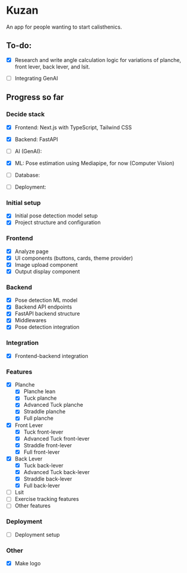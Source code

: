 # Kuzan
An app for people wanting to start calisthenics.


## To-do:
- [X] Research and write angle calculation logic for variations of planche, front lever, back lever, and lsit.
- [ ] Integrating GenAI


## Progress so far

### Decide stack 
- [X] Frontend: Next.js with TypeScript, Tailwind CSS
- [X] Backend: FastAPI
- [ ] AI (GenAI): 
- [X] ML: Pose estimation using Mediapipe, for now (Computer Vision)
- [ ] Database: 
- [ ] Deployment: 


### Initial setup

- [x] Initial pose detection model setup
- [x] Project structure and configuration

### Frontend
- [X] Analyze page
- [x] UI components (buttons, cards, theme provider)
- [X] Image upload component
- [X] Output display component

### Backend
- [x] Pose detection ML model
- [X] Backend API endpoints
- [x] FastAPI backend structure
- [X] Middlewares
- [X] Pose detection integration

### Integration
- [X] Frontend-backend integration

### Features 
- [X] Planche
    - [X] Planche lean
    - [X] Tuck planche
    - [X] Advanced Tuck planche
    - [X] Straddle planche
    - [X] Full planche
- [X] Front Lever
    - [X] Tuck front-lever
    - [X] Advanced Tuck front-lever
    - [X] Straddle front-lever
    - [X] Full front-lever
- [X] Back Lever
    - [X] Tuck back-lever
    - [X] Advanced Tuck back-lever
    - [X] Straddle back-lever
    - [X] Full back-lever
- [ ] Lsit
- [ ] Exercise tracking features
- [ ] Other features

### Deployment
- [ ] Deployment setup

### Other
- [X] Make logo